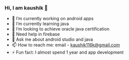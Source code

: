 ### Hi, I am kaushik 👋


- 🔭 I’m currently working on android apps
- 🌱 I’m currently learning java
- 👯 I’m looking to achieve oracle java certification
- 🤔 Need help in firebase
- 💬 Ask me about android studio and java
- 📫 How to reach me: email - kaushik116k@gmail.com
- ⚡ Fun fact: I almost spend 1 year and app development
